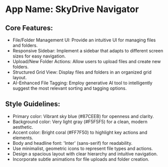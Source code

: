 # **App Name**: SkyDrive Navigator

## Core Features:

- File/Folder Management UI: Provide an intuitive UI for managing files and folders.
- Responsive Sidebar: Implement a sidebar that adapts to different screen sizes for easy navigation.
- Upload/New Folder Actions: Allow users to upload files and create new folders.
- Structured Grid View: Display files and folders in an organized grid layout.
- AI-Enhanced File Tagging: Employ generative AI tool to intelligently suggest the most relevant sorting and tagging options.

## Style Guidelines:

- Primary color: Vibrant sky blue (#87CEEB) for openness and clarity.
- Background color: Very light gray (#F5F5F5) for a clean, modern aesthetic.
- Accent color: Bright coral (#FF7F50) to highlight key actions and elements.
- Body and headline font: 'Inter' (sans-serif) for readability.
- Use minimalist, geometric icons to represent file types and actions.
- Design a spacious layout with clear hierarchy and intuitive navigation.
- Incorporate subtle animations for file uploads and folder creation.